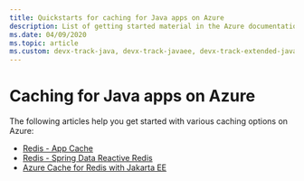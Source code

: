 ```yaml
---
title: Quickstarts for caching for Java apps on Azure
description: List of getting started material in the Azure documentation for caching for Java apps.
ms.date: 04/09/2020
ms.topic: article
ms.custom: devx-track-java, devx-track-javaee, devx-track-extended-java
---
```


# Caching for Java apps on Azure

The following articles help you get started with various caching options on Azure:

- [Redis - App Cache](/azure/azure-cache-for-redis/cache-java-get-started)
- [Redis - Spring Data Reactive Redis](../spring-framework/configure-spring-boot-initializer-java-app-with-redis-cache.md)
- [Azure Cache for Redis with Jakarta EE](../ee/how-to-deploy-java-liberty-jcache.md)
